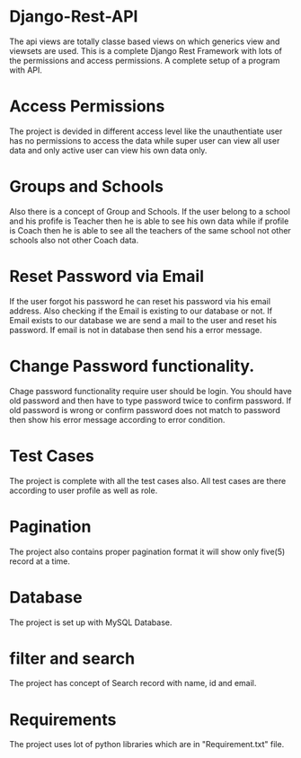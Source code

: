 # Django-Rest-API
The api views are totally classe based views on which generics view and viewsets are used.
This is a complete Django Rest Framework with lots of the permissions and access permissions. A complete setup of a program with API.

# Access Permissions
The project is devided in different access level like the unauthentiate user has no permissions to access the data while super user can view all user data and only active user can view his own data only.

# Groups and Schools
Also there is a concept of Group and Schools.
If the user belong to a school and his profife is Teacher then he is able to see his own data while if profile is Coach then he is able to see all the teachers of the same school not other schools also not other Coach data.

# Reset Password via Email
If the user forgot his password he can reset his password via his email address. Also checking if the Email is existing to our database or not.
If Email exists to our database we are send a mail to the user and reset his password.
If email is not in database then send his a error message.

# Change Password functionality.
Chage password functionality require user should be login.
You should have old password and then have to type password twice to confirm password.
If old password is wrong or confirm password does not match to password then show his error message according to error condition.

# Test Cases
The project is complete with all the test cases also. All test cases are there according to user profile as well as role.

# Pagination
The project also contains proper pagination format it will show only five(5) record at a time.

# Database
The project is set up with MySQL Database.

# filter and search
The project has concept of Search record with name, id and email.

# Requirements
The project uses lot of python libraries which are in "Requirement.txt" file.
